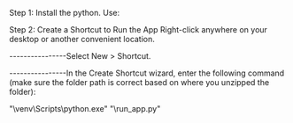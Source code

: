 Step 1: Install the python. Use: 


Step 2: Create a Shortcut to Run the App
Right-click anywhere on your desktop or another convenient location.

----------------Select New > Shortcut.

----------------In the Create Shortcut wizard, enter the following command (make sure the folder path is correct based on where you unzipped the folder):

"<Path to HeartDiseaseApp>\venv\Scripts\python.exe" "<Path to HeartDiseaseApp>\run_app.py"
